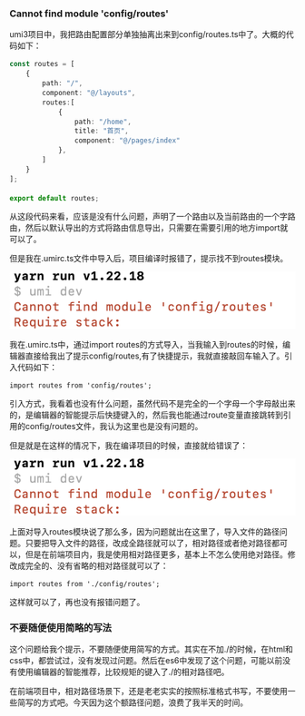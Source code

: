 ### Cannot find module 'config/routes'

umi3项目中，我把路由配置部分单独抽离出来到config/routes.ts中了。大概的代码如下：

```ts
const routes = [
    {
        path: "/",
        component: "@/layouts",
        routes:[
            {
                path: "/home",
                title: "首页",
                component: "@/pages/index"
            },
        ]
    }
];

export default routes;
```

从这段代码来看，应该是没有什么问题，声明了一个路由以及当前路由的一个字路由，然后以默认导出的方式将路由信息导出，只需要在需要引用的地方import就可以了。

但是我在.umirc.ts文件中导入后，项目编译时报错了，提示找不到routes模块。

![找不到roues模块](./images/i10.png)

我在.umirc.ts中，通过import routes的方式导入，当我输入到routes的时候，编辑器直接给我出了提示config/routes,有了快捷提示，我就直接敲回车输入了。引入代码如下：

```tsx
import routes from 'config/routes';
```

引入方式，我看着也没有什么问题，虽然代码不是完全的一个字母一个字母敲出来的，是编辑器的智能提示后快捷键入的，然后我也能通过route变量直接跳转到引用的config/routes文件，我认为这里也是没有问题的。

但是就是在这样的情况下，我在编译项目的时候，直接就给错误了：

![找不到roues模块](./images/i10.png)

上面对导入routes模块说了那么多，因为问题就出在这里了，导入文件的路径问题。只要把导入文件的路径，改成全路径就可以了，相对路径或者绝对路径都可以，但是在前端项目内，我是使用相对路径更多，基本上不怎么使用绝对路径。修改成完全的、没有省略的相对路径就可以了：

```tsx
import routes from './config/routes';
```

这样就可以了，再也没有报错问题了。

### 不要随便使用简略的写法

这个问题给我个提示，不要随便使用简写的方式。其实在不加./的时候，在html和css中，都尝试过，没有发现过问题。然后在es6中发现了这个问题，可能以前没有使用编辑器的智能推荐，比较规矩的键入了./的相对路径吧。

在前端项目中，相对路径场景下，还是老老实实的按照标准格式书写，不要使用一些简写的方式吧。今天因为这个额路径问题，浪费了我半天的时间。